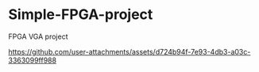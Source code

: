 # Simple-FPGA-project
FPGA VGA project

https://github.com/user-attachments/assets/d724b94f-7e93-4db3-a03c-3363099ff988

